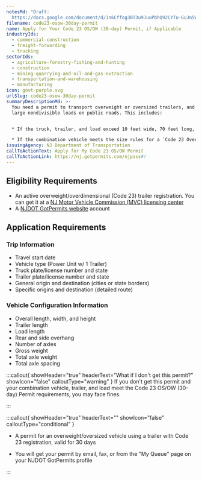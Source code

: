 ```yaml
---
notesMd: "Draft:
  https://docs.google.com/document/d/1n6Cffog3BT3u9JuuPbhQ92CYTu-GuJn5WbUZR_WNmJo/edit?tab=t.0#heading=h.vdxfup4tf9li"
filename: code23-osow-30day-permit
name: Apply for Your Code 23 OS/OW (30-day) Permit, if Applicable
industryIds:
  - commercial-construction
  - freight-forwarding
  - trucking
sectorIds:
  - agriculture-forestry-fishing-and-hunting
  - construction
  - mining-quarrying-and-oil-and-gas-extraction
  - transportation-and-warehousing
  - manufacturing
icon: govt-purple.svg
urlSlug: code23-osow-30day-permit
summaryDescriptionMd: >-
  You need a permit to transport overweight or oversized trailers, and very
  large nondivisible loads on public roads. This includes:


  * If the truck, trailer, and load exceed 10 feet wide, 70 feet long, weigh over 80,000 pounds, or are over 13 feet 6 inches high

  * If the combination vehicle meets the size rules for a `Code 23 Overdimensional Trailer Permit|code-23-overdimensional-trailer-permit` , but you do not have the permit
issuingAgency: NJ Department of Transportation
callToActionText: Apply for My Code 23 OS/OW Permit
callToActionLink: https://nj.gotpermits.com/njpass#!
---
```


## Eligibility Requirements

- An active overweight/overdimensional (Code 23) trailer registration. You can get it at a [NJ Motor Vehicle Commission (MVC) licensing center](https://www.nj.gov/mvc/locations/facilitylocations.htm)
- A [NJDOT GotPermits website](https://nj.gotpermits.com/njpass#!) account

## Application Requirements

### Trip Information

- Travel start date
- Vehicle type (Power Unit w/ 1 Trailer)
- Truck plate/license number and state
- Trailer plate/license number and state
- General origin and destination (cities or state borders)
- Specific origins and destination (detailed route)

### Vehicle Configuration Information

- Overall length, width, and height
- Trailer length
- Load length
- Rear and side overhang
- Number of axles
- Gross weight
- Total axle weight
- Total axle spacing

:::callout{ showHeader="true" headerText="What if I don't get this permit?" showIcon="false" calloutType="warning" }
If you don't get this permit and your combination vehicle, trailer, and load meet the Code 23 OS/OW (30-day) Permit requirements, you may face fines.

:::

:::callout{ showHeader="true" headerText="" showIcon="false" calloutType="conditional" }

- A permit for an overweight/oversized vehicle using a trailer with Code 23 registration, valid for 30 days

- You will get your permit by email, fax, or from the "My Queue" page on your NJDOT GotPermits profile

:::
